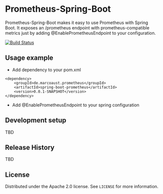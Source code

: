 # Prometheus-Spring-Boot
Prometheus-Spring-Boot makes it easy to use Prometheus with Spring Boot. It exposes an /prometheus endpoint with prometheus-compatible metrics just by adding @EnablePrometheusEndpoint to your configuration.

[![Build Status](https://travis-ci.org/maust/prometheus-spring-boot.svg?branch=master)](https://travis-ci.org/maust/prometheus-spring-boot)

## Usage example

* Add dependency to your pom.xml
```
<dependency>
    <groupId>de.marcoaust.prometheus</groupId>
    <artifactId>spring-boot-prometheus</artifactId>
    <version>0.0.1-SNAPSHOT</version>
</dependency>
```

* Add @EnablePrometheusEndpoint to your spring configuration

## Development setup

TBD

## Release History

TBD

## License

Distributed under the Apache 2.0 license. See ``LICENSE`` for more information.
